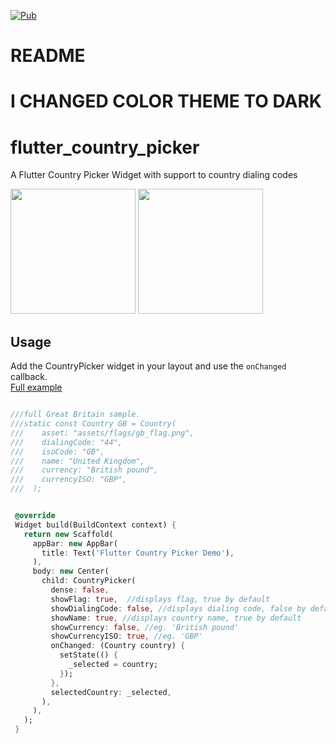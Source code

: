 [![Pub](https://img.shields.io/badge/Pub-0.1.6-orange.svg?style=flat-square)](https://pub.dartlang.org/packages/flutter_country_picker)
# README
# I CHANGED COLOR THEME TO DARK 


# flutter_country_picker
A Flutter Country Picker Widget with support to country dialing codes

<img src="https://github.com/biessek/flutter_country_picker/blob/master/example/img/1.png?raw=true" width="200"/>  
<img src="https://github.com/biessek/flutter_country_picker/blob/master/example/img/2.png?raw=true" width="200"/>

## Usage

Add the CountryPicker widget in your layout and use the `onChanged` callback.  
[Full example](https://github.com/biessek/flutter_country_picker/tree/master/example)

 ```dart
 
///full Great Britain sample.
///static const Country GB = Country(
///    asset: "assets/flags/gb_flag.png",
///    dialingCode: "44",
///    isoCode: "GB",
///    name: "United Kingdom",
///    currency: "British pound",
///    currencyISO: "GBP",
///  );


  @override
  Widget build(BuildContext context) {
    return new Scaffold(
      appBar: new AppBar(
        title: Text('Flutter Country Picker Demo'),
      ),
      body: new Center(
        child: CountryPicker(
          dense: false,
          showFlag: true,  //displays flag, true by default
          showDialingCode: false, //displays dialing code, false by default
          showName: true, //displays country name, true by default
          showCurrency: false, //eg. 'British pound'
          showCurrencyISO: true, //eg. 'GBP'
          onChanged: (Country country) {
            setState(() {
              _selected = country;
            });
          },
          selectedCountry: _selected,
        ),
      ),
    );
  }

 ```
